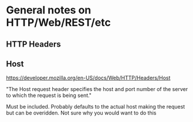 # General notes on HTTP/Web/REST/etc

## HTTP Headers
## Host
https://developer.mozilla.org/en-US/docs/Web/HTTP/Headers/Host

"The Host request header specifies the host and port number of the server to which the request is being sent."

Must be included. Probably defaults to the actual host making the request but can be overidden. Not sure why you would want to do this